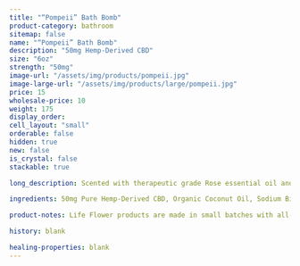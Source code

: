 ```yaml
---
title: "“Pompeii” Bath Bomb"
product-category: bathroom
sitemap: false
name: "“Pompeii” Bath Bomb"
description: "50mg Hemp-Derived CBD"
size: "6oz"
strength: "50mg"
image-url: "/assets/img/products/pompeii.jpg"
image-large-url: "/assets/img/products/large/pompeii.jpg"
price: 15
wholesale-price: 10
weight: 175
display_order:
cell_layout: "small"
orderable: false
hidden: true
new: false
is_crystal: false
stackable: true

long_description: Scented with therapeutic grade Rose essential oil and activated charcoal. The Pompeii is the perfect day time or night time relaxation bomb. Natural sodium bicarbonate + epsom salt relieve inflammation of achy muscles and joints while activated charcoal binds to toxins in our pores and pulls it out- since we come into contact with environmental toxins and chemicals in our everyday living, this bomb is the perfect remedy. Topped with Rose petals and Jasmine buds. Note - this product contains activated charcoal, so give your tub a little scrub when you're done.

ingredients: 50mg Pure Hemp-Derived CBD, Organic Coconut Oil, Sodium Bicarbonate, Naturally-derived Citric Acid, Corn Starch, Epsom Salt, Organic Herbs, Essential Oils, Plant-based Color, Witch Hazel, Cleansed & Charged Crystal.

product-notes: Life Flower products are made in small batches with all-natural and boutique ingredients. Orders are processed and shipped in 7-10 days.

history: blank

healing-properties: blank
---
```

